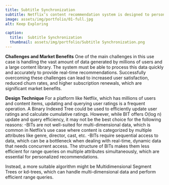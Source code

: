 ```yaml
---
title: Subtitle Synchronization
subtitle: Netflix’s content recommendation system is designed to personalize the viewing experience by suggesting movies and shows that align with individual user preferences. This system analyzes viewing history, search queries, and user ratings to identify patterns and predict what content a user is likely to enjoy. The goal is to increase user engagement by making it easier for users to find content they love.
image: assets/img/portfolio/01-full.jpg
alt: Keep Exploring

caption:
  title:  Subtitle Synchronization
  thumbnail: assets/img/portfolio/Subtitle Synchronization.png
---
```

**Challenges and Market Benefits**
One of the main challenges in this use case is handling the vast amount of data generated by millions of users and a large content library. The system must be able to process this data quickly and accurately to provide real-time recommendations. Successfully overcoming these challenges can lead to increased user satisfaction, reduced churn rates, and higher subscription renewals, which are significant market benefits.

**Design Technique**
For a platform like Netflix, which has millions of users and content items, updating and querying user ratings is a frequent operation. A Binary Indexed Tree could be used to efficiently update user ratings and calculate cumulative ratings. However, while BIT offers O(log n) update and query efficiency, it may not be the best choice for the following reasons:
-BITs are not well-suited for multi-dimensional data, which is common in Netflix’s use case where content is categorized by multiple attributes like genre, director, cast, etc.
-BITs require sequential access to data, which can be a bottleneck when dealing with real-time, dynamic data that needs concurrent access.
The structure of BITs makes them less efficient for range queries on multiple attributes simultaneously, which are essential for personalized recommendations.

Instead, a more suitable algorithm might be Multidimensional Segment Trees or kd-trees, which can handle multi-dimensional data and perform efficient range queries.







